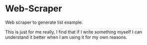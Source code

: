 # Web-Scraper

Web scraper to generate list example.

This is just for me really, I find that if I write something myself I can understand it better when I am using it for my own reasons.
